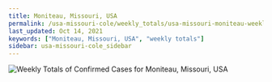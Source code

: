 ```yaml
---
title: Moniteau, Missouri, USA
permalink: /usa-missouri-cole/weekly_totals/usa-missouri-moniteau-weekly_totals.html
last_updated: Oct 14, 2021
keywords: ["Moniteau, Missouri, USA", "weekly totals"]
sidebar: usa-missouri-cole_sidebar
---
```


![Weekly Totals of Confirmed Cases for Moniteau, Missouri, USA](/covid_tracker/images/graphs/usa-missouri-moniteau-weekly_totals_graph.png)
